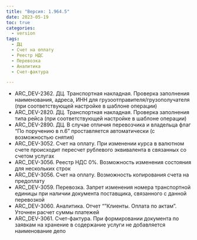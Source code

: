 ```yaml
---
title: "Версия: 1.964.5"
date: 2023-05-19
toc: true
categories:
  - version
tags:
  - ДЦ
  - Счет на оплату
  - Реестр НДС
  - Перевозка
  - Аналитика
  - Счет-фактура

---
```


-   ARC_DEV-2362. ДЦ. Транспортная накладная. Проверка заполнения наименования, адреса, ИНН для грузоотправителя/грузополучателя (при соответствующей настройке в шаблоне операции)
-   ARC_DEV-2820. ДЦ. Транспортная накладная. Проверка заполнения типа рейса (при соответствующей настройке в шаблоне операции)
-   ARC_DEV-2890. ДЦ. В случае отличия перевозчика и владельца флаг “По поручению в п.6” проставляется автоматически (с возможностью снятия)
-   ARC_DEV-3052. Счет на оплату. При изменении курса в валютном счете происходит пересчет рублевого эквивалента в связанных со счетом услугах
-   ARC_DEV-3056. Реестр НДС 0%. Возможность изменения состояния для нескольких строк
-   ARC_DEV-3056. Счет на оплату. Возможность копирования счета на предоплату
-   ARC_DEV-3059. Перевозка. Запрет изменения номера транспортной единицы при наличии документа поставщика, связанного с данной перевозкой
-   ARC_DEV-3060. Аналитика. Отчет “”Клиенты. Оплата по актам”. Уточнен расчет суммы платежей
-   ARC_DEV-3061. Счет-фактура. При формировании документа по заявкам на хранение в содержание услуги не добавляется наименование депо
